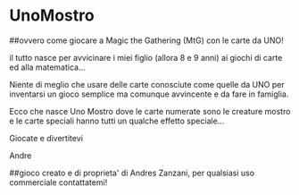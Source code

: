 # UnoMostro

##ovvero come giocare a Magic the Gathering (MtG) con le carte da UNO!

il tutto nasce per avvicinare i miei figlio (allora 8 e 9 anni) ai giochi di carte ed alla matematica...

Niente di meglio che usare delle carte conosciute come quelle da UNO per inventarsi un gioco semplice ma comunque avvincente e da fare in famiglia.

Ecco che nasce Uno Mostro dove le carte numerate sono le creature mostro e le carte speciali hanno tutti un qualche effetto speciale...

Giocate e divertitevi

Andre

##gioco creato e di proprieta' di Andres Zanzani, per qualsiasi uso commerciale contattatemi!
